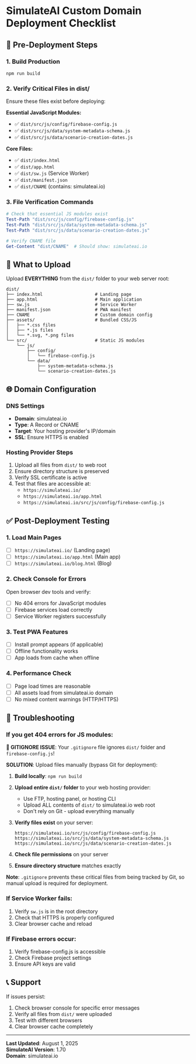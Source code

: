 # SimulateAI Custom Domain Deployment Checklist

## 🚀 Pre-Deployment Steps

### 1. Build Production

```bash
npm run build
```

### 2. Verify Critical Files in dist/

Ensure these files exist before deploying:

**Essential JavaScript Modules:**

- ✅ `dist/src/js/config/firebase-config.js`
- ✅ `dist/src/js/data/system-metadata-schema.js`
- ✅ `dist/src/js/data/scenario-creation-dates.js`

**Core Files:**

- ✅ `dist/index.html`
- ✅ `dist/app.html`
- ✅ `dist/sw.js` (Service Worker)
- ✅ `dist/manifest.json`
- ✅ `dist/CNAME` (contains: simulateai.io)

### 3. File Verification Commands

```powershell
# Check that essential JS modules exist
Test-Path "dist/src/js/config/firebase-config.js"
Test-Path "dist/src/js/data/system-metadata-schema.js"
Test-Path "dist/src/js/data/scenario-creation-dates.js"

# Verify CNAME file
Get-Content "dist/CNAME"  # Should show: simulateai.io
```

## 📁 What to Upload

Upload **EVERYTHING** from the `dist/` folder to your web server root:

```
dist/
├── index.html                    # Landing page
├── app.html                      # Main application
├── sw.js                         # Service Worker
├── manifest.json                 # PWA manifest
├── CNAME                         # Custom domain config
├── assets/                       # Bundled CSS/JS
│   ├── *.css files
│   ├── *.js files
│   └── *.svg, *.png files
└── src/                          # Static JS modules
    └── js/
        ├── config/
        │   └── firebase-config.js
        └── data/
            ├── system-metadata-schema.js
            └── scenario-creation-dates.js
```

## 🌐 Domain Configuration

### DNS Settings

- **Domain**: simulateai.io
- **Type**: A Record or CNAME
- **Target**: Your hosting provider's IP/domain
- **SSL**: Ensure HTTPS is enabled

### Hosting Provider Steps

1. Upload all files from `dist/` to web root
2. Ensure directory structure is preserved
3. Verify SSL certificate is active
4. Test that files are accessible at:
   - `https://simulateai.io/`
   - `https://simulateai.io/app.html`
   - `https://simulateai.io/src/js/config/firebase-config.js`

## ✅ Post-Deployment Testing

### 1. Load Main Pages

- [ ] `https://simulateai.io/` (Landing page)
- [ ] `https://simulateai.io/app.html` (Main app)
- [ ] `https://simulateai.io/blog.html` (Blog)

### 2. Check Console for Errors

Open browser dev tools and verify:

- [ ] No 404 errors for JavaScript modules
- [ ] Firebase services load correctly
- [ ] Service Worker registers successfully

### 3. Test PWA Features

- [ ] Install prompt appears (if applicable)
- [ ] Offline functionality works
- [ ] App loads from cache when offline

### 4. Performance Check

- [ ] Page load times are reasonable
- [ ] All assets load from simulateai.io domain
- [ ] No mixed content warnings (HTTP/HTTPS)

## 🔧 Troubleshooting

### If you get 404 errors for JS modules:

**🚨 GITIGNORE ISSUE**: Your `.gitignore` file ignores `dist/` folder and `firebase-config.js`!

**SOLUTION**: Upload files manually (bypass Git for deployment):

1. **Build locally**: `npm run build`

2. **Upload entire `dist/` folder** to your web hosting provider:
   - Use FTP, hosting panel, or hosting CLI
   - Upload ALL contents of `dist/` to simulateai.io web root
   - Don't rely on Git - upload everything manually

3. **Verify files exist** on your server:

   ```
   https://simulateai.io/src/js/config/firebase-config.js
   https://simulateai.io/src/js/data/system-metadata-schema.js
   https://simulateai.io/src/js/data/scenario-creation-dates.js
   ```

4. **Check file permissions** on your server
5. **Ensure directory structure** matches exactly

**Note**: `.gitignore` prevents these critical files from being tracked by Git, so manual upload is required for deployment.

### If Service Worker fails:

1. Verify `sw.js` is in the root directory
2. Check that HTTPS is properly configured
3. Clear browser cache and reload

### If Firebase errors occur:

1. Verify firebase-config.js is accessible
2. Check Firebase project settings
3. Ensure API keys are valid

## 📞 Support

If issues persist:

1. Check browser console for specific error messages
2. Verify all files from `dist/` were uploaded
3. Test with different browsers
4. Clear browser cache completely

---

**Last Updated**: August 1, 2025  
**SimulateAI Version**: 1.70  
**Domain**: simulateai.io
